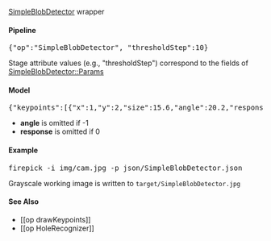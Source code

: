 [SimpleBlobDetector](http://docs.opencv.org/modules/features2d/doc/common_interfaces_of_feature_detectors.html#simpleblobdetector)  wrapper

#### Pipeline
<pre>{"op":"SimpleBlobDetector", "thresholdStep":10}</pre>
Stage attribute values (e.g., "thresholdStep") correspond to the fields of [SimpleBlobDetector::Params](http://docs.opencv.org/modules/features2d/doc/common_interfaces_of_feature_detectors.html#simpleblobdetector)

#### Model
<pre>{"keypoints":[{"x":1,"y":2,"size":15.6,"angle":20.2,"response":1}]}</pre>
* **angle** is omitted if -1
* **response** is omitted if 0

#### Example
<pre>firepick -i img/cam.jpg -p json/SimpleBlobDetector.json</pre>
Grayscale working image is written to `target/SimpleBlobDetector.jpg`

#### See Also
* [[op drawKeypoints]]
* [[op HoleRecognizer]]
